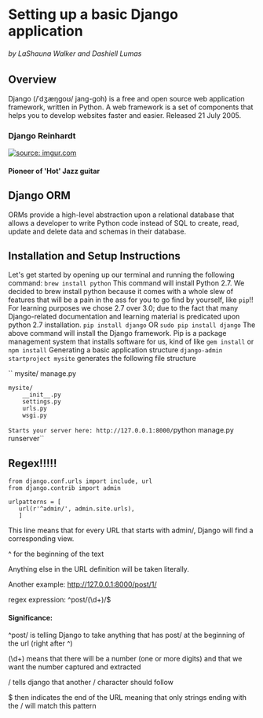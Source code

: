 # Setting up a basic Django application
###### by LaShauna Walker and Dashiell Lumas
## Overview
Django (/ˈdʒæŋɡoʊ/ jang-goh) is a free and open source web application framework, written in Python. A web framework is a set of components that helps you to develop websites faster and easier. Released 21 July 2005.
### Django Reinhardt
<a href="http://imgur.com/njkQ85h"><img src="http://i.imgur.com/njkQ85h.jpg" title="source: imgur.com" /></a>

#### Pioneer of 'Hot' Jazz guitar
## Django ORM
ORMs provide a high-level abstraction upon a relational database that allows a developer to write Python code instead of SQL to create, read, update and delete data and schemas in their database.
 
## Installation and Setup Instructions
Let's get started by opening up our terminal and running the following command:
``
brew install python
``
This command will install Python 2.7. We decided to brew install python because it comes with a whole slew of features that will be a pain in the ass for you to go find by yourself, like ``pip``!!
For learning purposes we chose 2.7 over 3.0; due to the fact that many Django-related documentation and learning material is predicated upon python 2.7 installation. 
``
pip install django
``
OR
``
sudo pip install django
``
The above command will install the Django framework.
Pip is a package management system that installs software for us, kind of like ``gem install`` or ``npm install``
Generating a basic application structure
``django-admin startproject mysite`` 
generates the following file structure

``
mysite/
manage.py
    
    mysite/
        __init__.py
        settings.py
        urls.py
        wsgi.py
``
Starts your server here: http://127.0.0.1:8000/
``python manage.py runserver``
## Regex!!!!!
```
from django.conf.urls import include, url
from django.contrib import admin
```
```
urlpatterns = [
   url(r'^admin/', admin.site.urls),
   ]
```
This line means that for every URL that starts with admin/, Django will find a corresponding view.

^ for the beginning of the text

Anything else in the URL definition will be taken literally.

Another example: http://127.0.0.1:8000/post/1/

regex expression: ^post/(\d+)/$
#### Significance: 
^post/ is telling Django to take anything that has post/ at the beginning of the url (right after ^)

(\d+) means that there will be a number (one or more digits) and that we want the number captured and extracted

/ tells django that another / character should follow

$ then indicates the end of the URL meaning that only strings ending with the / will match this pattern
